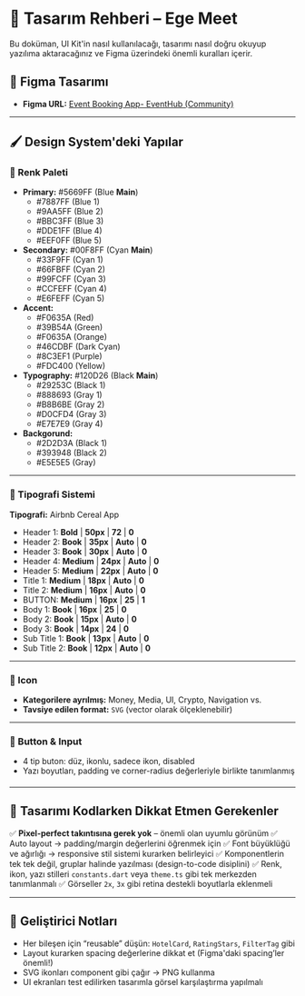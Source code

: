 # 🎨 Tasarım Rehberi – Ege Meet

Bu doküman, UI Kit'in nasıl kullanılacağı, tasarımı nasıl doğru okuyup yazılıma aktaracağınız ve Figma üzerindeki önemli kuralları içerir.

## 🔗 Figma Tasarımı

- **Figma URL:**
  [Event Booking App- EventHub (Community)](https://www.figma.com/design/OlwXrrLgiJR5UqcwDOgdAN/Event-Booking-App--EventHub-(Community)?t=6C5NfTu7tUsuPfjV-0)

---

## 🖌️ Design System'deki Yapılar

### 🎨 Renk Paleti

- **Primary:** #5669FF (Blue **Main**)
  - #7887FF (Blue 1)
  - #9AA5FF (Blue 2)
  - #BBC3FF (Blue 3)
  - #DDE1FF (Blue 4)
  - #EEF0FF (Blue 5)
- **Secondary:** #00F8FF (Cyan **Main**)
  - #33F9FF (Cyan 1)
  - #66FBFF (Cyan 2)
  - #99FCFF (Cyan 3)
  - #CCFEFF (Cyan 4)
  - #E6FEFF (Cyan 5)
- **Accent:**
  - #F0635A (Red)
  - #39B54A (Green)
  - #F0635A (Orange)
  - #46CDBF (Dark Cyan)
  - #8C3EF1 (Purple)
  - #FDC400 (Yellow)
- **Typography:**  #120D26 (Black **Main**)
  - #29253C (Black 1)
  - #888693 (Gray 1)
  - #B8B6BE (Gray 2)
  - #D0CFD4 (Gray 3)
  - #E7E7E9 (Gray 4)
- **Backgorund:**
  - #2D2D3A (Black 1)
  - #393948 (Black 2)
  - #E5E5E5 (Gray)

---

### 🔡 Tipografi Sistemi

**Tipografi:** Airbnb Cereal App

- Header 1: **Bold** | **50px** | **72** | **0**
- Header 2: **Book** | **35px** | **Auto** | **0**
- Header 3: **Book** | **30px** | **Auto** | **0**
- Header 4: **Medium** | **24px** | **Auto** | **0**
- Header 5: **Medium** | **22px** | **Auto** | **0**
- Title 1: **Medium** | **18px** | **Auto** | **0**
- Title 2: **Medium** | **16px** | **Auto** | **0**
- BUTTON: **Medium** | **16px** | **25** | **1**
- Body 1: **Book** | **16px** | **25** | **0**
- Body 2: **Book** | **15px** | **Auto** | **0**
- Body 3: **Book** | **14px** | **24** | **0**
- Sub Title 1: **Book** | **13px** | **Auto** | **0**
- Sub Title 2: **Book** | **12px** | **Auto** | **0**

---

### 🧿 Icon

- **Kategorilere ayrılmış:** Money, Media, UI, Crypto, Navigation vs.
- **Tavsiye edilen format:** `SVG` (vector olarak ölçeklenebilir)

---

### 🔲 Button & Input

- 4 tip buton: düz, ikonlu, sadece ikon, disabled
- Yazı boyutları, padding ve corner-radius değerleriyle birlikte tanımlanmış

####

---

## 🧠 Tasarımı Kodlarken Dikkat Etmen Gerekenler

✅ **Pixel-perfect takıntısına gerek yok** – önemli olan uyumlu görünüm
✅ Auto layout → padding/margin değerlerini öğrenmek için
✅ Font büyüklüğü ve ağırlığı → responsive stil sistemi kurarken belirleyici
✅ Komponentlerin tek tek değil, gruplar halinde yazılması (design-to-code disiplini)
✅ Renk, ikon, yazı stilleri `constants.dart` veya `theme.ts` gibi tek merkezden tanımlanmalı
✅ Görseller `2x`, `3x` gibi retina destekli boyutlarla eklenmeli

---

## 🔨 Geliştirici Notları

- Her bileşen için “reusable” düşün: `HotelCard`, `RatingStars`, `FilterTag` gibi
- Layout kurarken spacing değerlerine dikkat et (Figma'daki spacing’ler önemli!)
- SVG ikonları component gibi çağır → PNG kullanma
- UI ekranları test edilirken tasarımla görsel karşılaştırma yapılmalı
